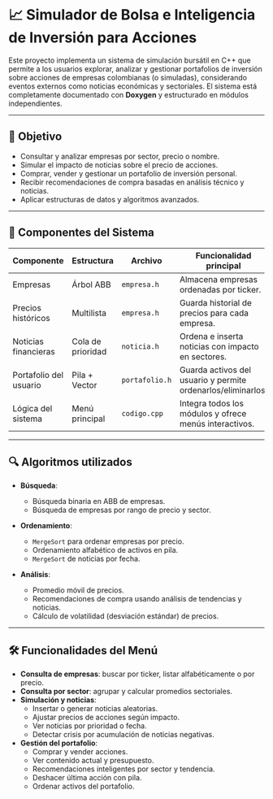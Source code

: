 # 📈 Simulador de Bolsa e Inteligencia de Inversión para Acciones

Este proyecto implementa un sistema de simulación bursátil en C++ que permite a los usuarios explorar, analizar y gestionar portafolios de inversión sobre acciones de empresas colombianas (o simuladas), considerando eventos externos como noticias económicas y sectoriales. El sistema está completamente documentado con **Doxygen** y estructurado en módulos independientes.

---

## 🎯 Objetivo

- Consultar y analizar empresas por sector, precio o nombre.
- Simular el impacto de noticias sobre el precio de acciones.
- Comprar, vender y gestionar un portafolio de inversión personal.
- Recibir recomendaciones de compra basadas en análisis técnico y noticias.
- Aplicar estructuras de datos y algoritmos avanzados.

---

## 🧱 Componentes del Sistema

| Componente               | Estructura           | Archivo            | Funcionalidad principal                                        |
|--------------------------|----------------------|---------------------|----------------------------------------------------------------|
| Empresas                 | Árbol ABB            | `empresa.h`         | Almacena empresas ordenadas por ticker.                       |
| Precios históricos       | Multilista           | `empresa.h`         | Guarda historial de precios para cada empresa.                |
| Noticias financieras     | Cola de prioridad    | `noticia.h`         | Ordena e inserta noticias con impacto en sectores.            |
| Portafolio del usuario   | Pila + Vector        | `portafolio.h`      | Guarda activos del usuario y permite ordenarlos/eliminarlos. |
| Lógica del sistema       | Menú principal       | `codigo.cpp`        | Integra todos los módulos y ofrece menús interactivos.        |

---

## 🔍 Algoritmos utilizados

- **Búsqueda**:
  - Búsqueda binaria en ABB de empresas.
  - Búsqueda de empresas por rango de precio y sector.

- **Ordenamiento**:
  - `MergeSort` para ordenar empresas por precio.
  - Ordenamiento alfabético de activos en pila.
  - `MergeSort` de noticias por fecha.

- **Análisis**:
  - Promedio móvil de precios.
  - Recomendaciones de compra usando análisis de tendencias y noticias.
  - Cálculo de volatilidad (desviación estándar) de precios.

---

## 🛠️ Funcionalidades del Menú

- **Consulta de empresas**: buscar por ticker, listar alfabéticamente o por precio.
- **Consulta por sector**: agrupar y calcular promedios sectoriales.
- **Simulación y noticias**:
  - Insertar o generar noticias aleatorias.
  - Ajustar precios de acciones según impacto.
  - Ver noticias por prioridad o fecha.
  - Detectar crisis por acumulación de noticias negativas.
- **Gestión del portafolio**:
  - Comprar y vender acciones.
  - Ver contenido actual y presupuesto.
  - Recomendaciones inteligentes por sector y tendencia.
  - Deshacer última acción con pila.
  - Ordenar activos del portafolio.
